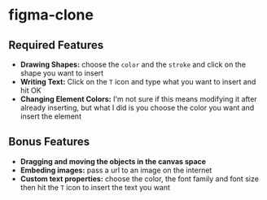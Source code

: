# figma-clone

## Required Features

- **Drawing Shapes:** choose the `color` and the `stroke` and click on the shape you want to insert
- **Writing Text:** Click on the `T` icon and type what you want to insert and hit OK
- **Changing Element Colors:** I'm not sure if this means modifying it after already inserting, but what I did is you choose the color you want and insert the element

## Bonus Features

- **Dragging and moving the objects in the canvas space**
- **Embeding images:** pass a url to an image on the internet
- **Custom text properties:** choose the color, the font family and font size then hit the `T` icon to insert the text you want
